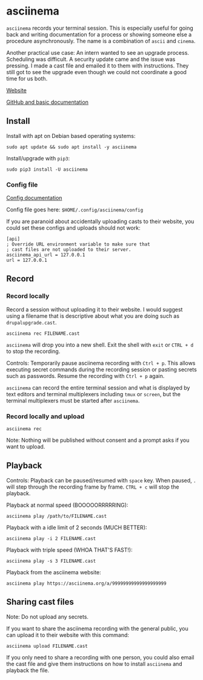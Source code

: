# asciinema

`asciinema` records your terminal session.  This is especially useful for going back and writing documentation for a process or showing someone else a procedure asynchronously.  The name is a combination of `ascii` and `cinema`.

Another practical use case: An intern wanted to see an upgrade process.  Scheduling was difficult.  A security update came and the issue was pressing.  I made a cast file and emailed it to them with instructions.  They still got to see the upgrade even though we could not coordinate a good time for us both.

[Website](https://asciinema.org/)

[GitHub and basic documentation](https://github.com/asciinema/asciinema)

## Install

Install with apt on Debian based operating systems:

    sudo apt update && sudo apt install -y asciinema

Install/upgrade with `pip3`:

    sudo pip3 install -U asciinema

### Config file

[Config documentation](https://github.com/asciinema/asciinema#configuration-file)

Config file goes here: `$HOME/.config/asciinema/config`

If you are paranoid about accidentally uploading casts to their website, you could set these configs and uploads should not work:

```
[api]
; Override URL environment variable to make sure that
; cast files are not uploaded to their server.
asciinema_api_url = 127.0.0.1
url = 127.0.0.1
```

## Record

### Record locally

Record a session without uploading it to their website.  I would suggest using a filename that is descriptive about what you are doing such as `drupalupgrade.cast`.

    asciinema rec FILENAME.cast

`asciinema` will drop you into a new shell.  Exit the shell with `exit` or `CTRL + d` to stop the recording.

Controls: Temporarily pause asciinema recording with `Ctrl + p`.  This allows executing secret commands during the recording session or pasting secrets such as passwords.  Resume the recording with `Ctrl + p` again.

`asciinema` can record the entire terminal session and what is displayed by text editors and terminal multiplexers including `tmux` or `screen`, but the terminal multiplexers must be started after `asciinema`.

### Record locally and upload

    asciinema rec

Note: Nothing will be published without consent and a prompt asks if you want to upload.

## Playback

Controls: Playback can be paused/resumed with `space` key.  When paused, `.` will step through the recording frame by frame.  `CTRL + c` will stop the playback.

Playback at normal speed (BOOOOORRRRRING):

    asciinema play /path/to/FILENAME.cast

Playback with a idle limit of 2 seconds (MUCH BETTER): 

    asciinema play -i 2 FILENAME.cast

Playback with triple speed (WHOA THAT'S FAST!):

    asciinema play -s 3 FILENAME.cast

Playback from the asciinema website:

    asciinema play https://asciinema.org/a/99999999999999999999

## Sharing cast files

Note: Do not upload any secrets.

If you want to share the asciinema recording with the general public, you can upload it to their website with this command:

    asciinema upload FILENAME.cast

If you only need to share a recording with one person, you could also email the cast file and give them instructions on how to install `asciinema` and playback the file.

